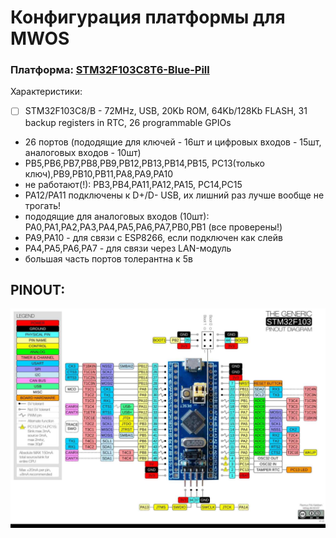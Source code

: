 # Конфигурация платформы для MWOS

### Платформа: [STM32F103C8T6-Blue-Pill](https://stm32-base.org/boards/STM32F103C8T6-Blue-Pill.html)

Характеристики:

- [ ] STM32F103C8/B - 72MHz, USB, 20Kb ROM, 64Kb/128Kb FLASH, 31 backup registers in RTC, 26 programmable GPIOs


- 26 портов (пододящие для ключей - 16шт и цифровых входов - 15шт, аналоговых входов - 10шт)
- PB5,PB6,PB7,PB8,PB9,PB12,PB13,PB14,PB15, PC13(только ключ),PB9,PB10,PB11,PA8,PA9,PA10
- не работают(!): PB3,PB4,PA11,PA12,PA15, PC14,PC15
- PA12/PA11 подключены к D+/D- USB, их лишний раз лучше вообще не трогать!
- пододящие для аналоговых входов (10шт): PA0,PA1,PA2,PA3,PA4,PA5,PA6,PA7,PB0,PB1 (все проверены!)
- PA9,PA10 - для связи с ESP8266, если подключен как слейв
- PA4,PA5,PA6,PA7 - для связи через LAN-модуль
- большая часть портов толерантна к 5в

## PINOUT:

![PINOUT](STM32F103C8T6-Blue-Pill.jpg)
